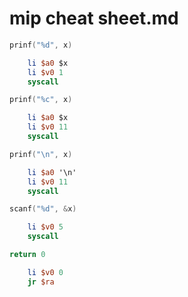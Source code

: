 # mip cheat sheet.md

```c 
prinf("%d", x) 
```
```mips
    li $a0 $x
    li $v0 1
    syscall
```

```c
prinf("%c", x) 
```
```mips
    li $a0 $x
    li $v0 11
    syscall
```

```c
prinf("\n", x) 
```
```mips
    li $a0 '\n'
    li $v0 11
    syscall
```

```c
scanf("%d", &x)
```
```mips
    li $v0 5
    syscall
```

```c
return 0
```
```mips
    li $v0 0
    jr $ra
```